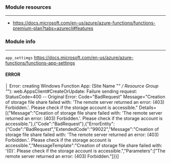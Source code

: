 



### Module resources
---

* https://docs.microsoft.com/en-us/azure/azure-functions/functions-premium-plan?tabs=azurecli#features

### Module info
---

`app_settimgs` https://docs.microsoft.com/en-us/azure/azure-functions/functions-app-settings        


#### ERROR


│ Error: creating Windows Function App: (Site Name "*" / Resource Group "*"): web.AppsClient#CreateOrUpdate: Failure sending request: StatusCode=400 -- Original Error: Code="BadRequest" Message="Creation 
of storage file share failed with: 'The remote server returned an error: (403) Forbidden.'. Please check if the storage account is accessible." Details=[{"Message":"Creation of storage file share failed with: 'The remote server returned an error: (403) Forbidden.'. Please check if the storage account is accessible."},{"Code":"BadRequest"},{"ErrorEntity":{"Code":"BadRequest","ExtendedCode":"99022","Message":"Creation of storage file share failed with: 'The remote server returned an error: (403) Forbidden.'. Please check if the storage account is accessible.","MessageTemplate":"Creation of storage file share failed with: '{0}'. Please check if the storage account is accessible.","Parameters":["The remote server returned an error: (403) Forbidden."]}}]